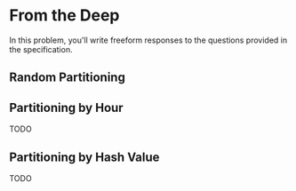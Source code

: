 <!-- https://cs50.harvard.edu/sql/2024/psets/6/deep/ -->

# From the Deep

In this problem, you'll write freeform responses to the questions provided in the specification.

## Random Partitioning

<!-- **Will the observations likely be evenly distributed across all boats,
even if AquaByte most commonly collects observations between midnight and 1am? Why or why not?**

The observations will be evenly distributed.

Looking at Boat A, B and C, it is clear from the date and time that although the data is distributed randomly it follows a pattern
of A>B>C>A>B>C.

**Suppose a researcher wants to query for all observations between midnight and 1am. On how many of the boats will they need to run the query?**

The researcher will need to run the query on all of the boats.

As per the previous answer, in order to access all of the data all of the boats included in the random distribution list have to be queried. -->




## Partitioning by Hour

TODO

## Partitioning by Hash Value

TODO
